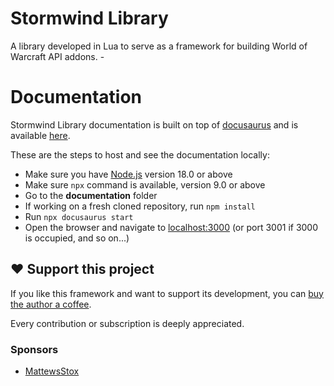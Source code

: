 # Stormwind Library

A library developed in Lua to serve as a framework for building World of Warcraft API addons. -

# Documentation

Stormwind Library documentation is built on top of [docusaurus](https://docusaurus.io/)
and is available [here](https://www.stormwindlibrary.com).

These are the steps to host and see the documentation locally:

* Make sure you have [Node.js](https://nodejs.org/en/download/) version 18.0 or above
* Make sure `npx` command is available, version 9.0 or above
* Go to the **documentation** folder
* If working on a fresh cloned repository, run `npm install`
* Run `npx docusaurus start`
* Open the browser and navigate to [localhost:3000](http://localhost:3000/) (or port 3001 if 3000 is occupied, and so on...)

## ❤️ Support this project

If you like this framework and want to support its development, you can
[buy the author a coffee](https://github.com/sponsors/adrianocastro189).

Every contribution or subscription is deeply appreciated.

### Sponsors

* [MattewsStox](https://github.com/MattewsStox)
